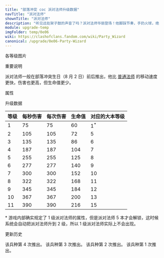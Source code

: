 ```yaml
---
title: "部落冲突 coc 派对法师升级数据"
navTitle: "派对法师"
shownTitle: "派对法师"
description: "听见远处架子鼓的声音了吗？派对法师华丽登场！他脚踩节奏，手扔火球，绝对是庆功派对的灵魂人物。"
module: upgrade-temp
imgFolder: temp/0e06
wiki: https://clashofclans.fandom.com/wiki/Party_Wizard
canonical: /upgrade/0e06-Party-Wizard
---
```


<UnitInfo :folder="$frontmatter.imgFolder" imgSrc="Party_Wizard_info.png" :imgAlt="$frontmatter.navTitle" :description="$frontmatter.description" />

<SmallTitle>各等级图片</SmallTitle>

<Panel>
    <UnitImgGroup :folder="$frontmatter.imgFolder">
        <UnitImg imgTitle="所有等级" imgSrc="Party_Wizard1.png" />
    </UnitImgGroup>
</Panel>

<SmallTitle>重要说明</SmallTitle>

派对法师一般在部落冲突生日（8 月 2 日）前后推出，他比 [普通法师](/upgrade/0006-Wizard) 的移动速度更快，伤害也更高，但生命值更少。

<SmallTitle>属性</SmallTitle>

<UnitProperties>
    <UnitProperty pKey="攻击偏好" pValue="无" />
    <UnitProperty pKey="伤害类型" pValue="范围伤害" />
    <UnitProperty pKey="伤害半径" pValue="0.3 格" />
    <UnitProperty pKey="攻击的目标" pValue="地面和空中目标" />
    <UnitProperty pKey="占据人口" pValue="4" />
    <UnitProperty pKey="移动速度" pValue="3 格/秒" />
    <UnitProperty pKey="攻击速度" pValue="1 秒/次" />
    <UnitProperty pKey="攻击距离" pValue="3 格" />
    <UnitProperty pKey="所需训练营等级" pValue="7" />
    <UnitProperty pKey="所需大本等级" pValue="5" />
    <UnitProperty pKey="训练时间" pValue="30" trainingSystem="2022" />
</UnitProperties>

<SmallTitle>升级数据</SmallTitle>

<UnitTable>

| 等级 | 每秒伤害 | 每次伤害 | 生命值 | 对应的大本等级 |
| ---- |  ----   |  ----   |  ----  |      ----    |
|   1  |    75   |    75   |    60  | 1<sup>*</sup>|
|   2  |   105   |   105   |    72  |       5      |
|   3  |   135   |   135   |    86  |       6      |
|   4  |   187   |   187   |   104  |       7      |
|   5  |   255   |   255   |   125  |       8      |
|   6  |   277   |   277   |   140  |       9      |
|   7  |   300   |   300   |   152  |      10      |
|   8  |   322   |   322   |   168  |      11      |
|   9  |   345   |   345   |   184  |      12      |
|  10  |   367   |   367   |   200  |      13      |
|  11  |   390   |   390   |   216  |      15      |
</UnitTable>

\* 游戏内部确实规定了 1 级派对法师的属性，但是派对法师 5 本才会解锁，这时候系统会自动把派对法师升到 2 级，所以 1 级派对法师实际上不会出现。

<SmallTitle>更新历史</SmallTitle>

<Timeline>
    <TimelineItem date="2023/08">
        <TimelineRow>该兵种第 4 次推出。</TimelineRow>
    </TimelineItem>
    <TimelineItem date="2021/08">
        <TimelineRow>该兵种第 3 次推出。</TimelineRow>
    </TimelineItem>
    <TimelineItem date="2020/08">
        <TimelineRow>该兵种第 2 次推出。</TimelineRow>
    </TimelineItem>
    <TimelineItem date="2019/08">
        <TimelineRow>该兵种第 1 次推出。</TimelineRow>
    </TimelineItem>
    <TimelineItem :historyBottom="true" />
</Timeline>